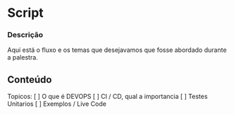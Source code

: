 # Script

### Descrição
Aqui está o fluxo e os temas que desejavamos que fosse abordado durante a palestra.

## Conteúdo
Topicos:
[ ] O que é DEVOPS
[ ] CI / CD, qual a importancia
[ ] Testes Unitarios
[ ] Exemplos / Live Code
